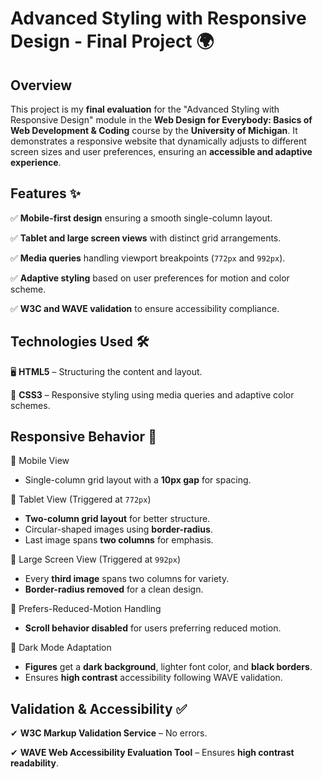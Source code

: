 <h1>Advanced Styling with Responsive Design - Final Project 🌍</h1>
<h2>Overview</h2>
<p>
  This project is my <strong>final evaluation</strong> for the "Advanced Styling with Responsive Design" module in the <strong>Web Design for Everybody: Basics of Web Development & Coding</strong> course by the <strong>University of Michigan</strong>. It demonstrates a responsive website that dynamically adjusts to different screen sizes and user preferences, ensuring an <strong>accessible and adaptive experience</strong>.
</p>
<h2>Features ✨</h2>
<p>
  ✅ <strong>Mobile-first design</strong> ensuring a smooth single-column layout.
</p>
<p>
  ✅ <strong>Tablet and large screen views</strong> with distinct grid arrangements.
</p>
<p>
  ✅ <strong>Media queries</strong> handling viewport breakpoints (<code>772px</code> and <code>992px</code>).
</p>
<p>
  ✅ <strong>Adaptive styling</strong> based on user preferences for motion and color scheme.
</p>
<p>
  ✅ <strong>W3C and WAVE validation</strong> to ensure accessibility compliance.
</p>
<h2>Technologies Used 🛠️</h2>
<p>
  🖥️ <strong>HTML5</strong> – Structuring the content and layout.
</p>
<p>
  🎨 <strong>CSS3</strong> – Responsive styling using media queries and adaptive color schemes.
</p>
<h2>Responsive Behavior 📂</h2>
<p>
  📌 Mobile View
</p>
<ul>
  <li>
    Single-column grid layout with a <strong>10px gap</strong> for spacing.
  </li>
</ul>
<p>
  📌 Tablet View (Triggered at <code>772px</code>)
</p>
<ul>
  <li>
    <strong>Two-column grid layout</strong> for better structure.
  </li>
  <li>
    Circular-shaped images using <strong>border-radius</strong>.
  </li>
  <li>
    Last image spans <strong>two columns</strong> for emphasis.
  </li>
</ul>
<p>
  📌 Large Screen View (Triggered at <code>992px</code>)
</p>
<ul>
  <li>
    Every <strong>third image</strong> spans two columns for variety.
  </li>
  <li>
    <strong>Border-radius removed</strong> for a clean design.
  </li>
</ul>
<p>
  📌 Prefers-Reduced-Motion Handling
</p>
<ul>
  <li>
    <strong>Scroll behavior disabled</strong> for users preferring reduced motion.
  </li>
</ul>
<p>
  📌 Dark Mode Adaptation
</p>
<ul>
  <li>
    <strong>Figures</strong> get a <strong>dark background</strong>, lighter font color, and <strong>black borders</strong>.
  </li>
  <li>
    Ensures <strong>high contrast</strong> accessibility following WAVE validation.
  </li>
</ul>
<h2>Validation & Accessibility ✅</h2>
<p>
  ✔ <strong>W3C Markup Validation Service</strong> – No errors.
</p>
<p>
  ✔ <strong>WAVE Web Accessibility Evaluation Tool</strong> – Ensures <strong>high contrast readability</strong>.
</p>
